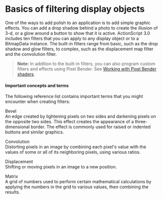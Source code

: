 # Basics of filtering display objects

One of the ways to add polish to an application is to add simple graphic
effects. You can add a drop shadow behind a photo to create the illusion of 3-d,
or a glow around a button to show that it is active. ActionScript 3.0 includes
ten filters that you can apply to any display object or to a BitmapData
instance. The built-in filters range from basic, such as the drop shadow and
glow filters, to complex, such as the displacement map filter and the
convolution filter.

> **Note:** In addition to the built-in filters, you can also program custom
> filters and effects using Pixel Bender. See
> [Working with Pixel Bender shaders](../working-with-pixel-bender-shaders/index.md).

#### Important concepts and terms

The following reference list contains important terms that you might encounter
when creating filters:

Bevel  
An edge created by lightening pixels on two sides and darkening pixels on the
opposite two sides. This effect creates the appearance of a three-dimensional
border. The effect is commonly used for raised or indented buttons and similar
graphics.

Convolution  
Distorting pixels in an image by combining each pixel's value with the values of
some or all of its neighboring pixels, using various ratios.

Displacement  
Shifting or moving pixels in an image to a new position.

Matrix  
A grid of numbers used to perform certain mathematical calculations by applying
the numbers in the grid to various values, then combining the results.
